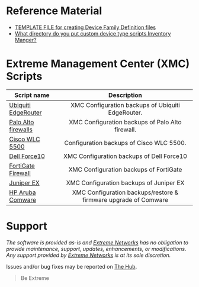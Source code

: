 # Reference Material
* [TEMPLATE FILE for creating Device Family Definition files](script_template.txt)
* [What directory do you put custom device type scripts Inventory Manger?](https://gtacknowledge.extremenetworks.com/articles/Q_A/What-directory-do-you-put-custom-device-type-scripts-Inventory-Manger)


# Extreme Management Center (XMC) Scripts
| Script name   | Description   |
| ------------- |:-------------:|
|[Ubiquiti EdgeRouter](EdgOS)|XMC Configuration backups of Ubiquiti EdgeRouter.|
|[Palo Alto firewalls](Palo_Alto_SCP_Script)|XMC Configuration backups of Palo Alto firewall.|
|[Cisco WLC 5500](Cisco_WLC_5500)|Configuration backups of Cisco WLC 5500.|XMC Configuration backups of Cisco WLC 5500|
|[Dell Force10](dell-force10)|XMC Configuration backups of Dell Force10|
|[FortiGate Firewall](FortiGate)|XMC Configuration backups of FortiGate|
|[Juniper EX](juniper_EX)|XMC Configuration backups of Juniper EX|
|[HP Aruba Comware](Hewlett_Packard_Comware-TFTP)|XMC Configuration backups/restore & firmware upgrade of Comware|

# Support
_The software is provided as-is and [Extreme Networks](http://www.extremenetworks.com/) has no obligation to provide maintenance, support, updates, enhancements, or modifications. Any support provided by [Extreme Networks](http://www.extremenetworks.com/) is at its sole discretion._

Issues and/or bug fixes may be reported on [The Hub](https://community.extremenetworks.com/extreme).
>Be Extreme
